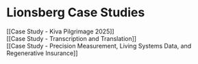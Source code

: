 # Lionsberg Case Studies 

[[Case Study - Kiva Pilgrimage 2025]]  
[[Case Study - Transcription and Translation]]  
[[Case Study - Precision Measurement, Living Systems Data, and Regenerative Insurance]]  
